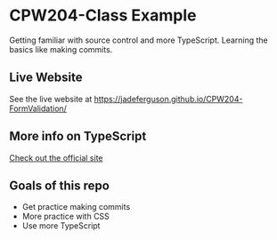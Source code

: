 # CPW204-Class Example
Getting familiar with source control and more TypeScript. Learning the basics like making commits.

## Live Website
See the live website at https://jadeferguson.github.io/CPW204-FormValidation/

## More info on TypeScript
[Check out the official site](https://www.typescriptlang.org/)

## Goals of this repo
- Get practice making commits
- More practice with CSS
- Use more TypeScript
